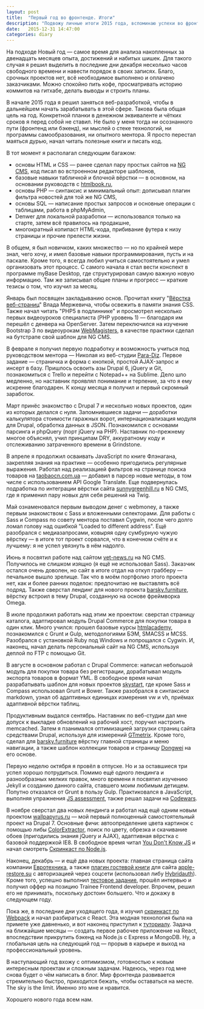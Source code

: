 ```yaml
---
layout: post
title:  "Первый год во фронтенде. Итоги"
description: "Подвожу личные итоги 2015 года, вспоминаю успехи во фронтенд-разработке и строю планы на будущее."
date:   2015-12-31 14:47:00
categories: diary
---
```

На подходе Новый год — самое время для анализа накопленных за двенадцать месяцев опыта, достижений и набитых шишек.
Для такого случая я решил выделить в последние дни декабря несколько часов свободного времени и навести порядок в своих записях.
Благо, срочных проектов нет, всё необходимое выполнено и оплачено заказчиками.
Можно спокойно пить кофе, просматривать историю коммитов на гитхабе, делать выводы и строить планы.

В начале 2015 года я решил заняться веб-разработкой, чтобы в дальнейшем начать зарабатывать в этой сфере.
Такова была общая цель на год. Конкретной планки в денежном эквиваленте и чётких сроков я перед собой не ставил.
Не было у меня тогда ни осознанного пути (фронтенд или бэкенд), ни мыслей о стеке технологий, ни программы самообразования,
ни опытного ментора. Я просто перестал маяться дурью, начал читать полезные книги и писать код.

В тот момент я располагал следующим багажом:

+ основы HTML и CSS — ранее сделал пару простых сайтов на [NG CMS](http://ngcms.ru), код писал во встроенном редакторе шаблонов,
+ базовые навыки табличной и блочной вёрстки — в основном, на основании руководств с [htmlbook.ru](http://htmlbook.ru),
+ основы PHP — синтаксис и минимальный опыт: дописывал плагин фильтра новостей для той же NG CMS,
+ основы SQL — написание простых запросов и основные операции с таблицами, работа в phpMyAdmin,
+ Denwer для локальной разработки — использовался только на старте, затем всё правилось на продакшне,
+ многократный копипаст HTML-кода, прибивание футера к низу страницы и прочие прелести жизни.

В общем, я был новичком, каких множество — но по крайней мере знал, чего хочу, и имел базовые навыки программирования,
пусть и на паскале. Кроме того, я всегда любил учиться самостоятельно и умел организовать этот процесс.
С самого начала я стал вести конспект в программе myBase Desktop, где структурировал самую важную новую информацию.
Там же записывал общие планы и прогресс — краткие тезисы о том, что изучил за месяц.

Январь был посвящен закладыванию основ. Прочитал книгу "[Вёрстка веб-страниц](http://htmlbook.ru/blog/verstka-veb-stranits)" Влада Мержевича,
чтобы освежить в памяти знания CSS. Также начал читать "PHP5 в подлиннике" и просмотрел несколько первых видеоуроков специалиста
(PHP уровень 1) — благодаря им перешёл с денвера на OpenServer. Затем переключился на изучение Bootstrap 3 по видеоурокам
[WebMagisters](https://www.youtube.com/user/WebMagistersRu), в качестве практики сделал на бутстрапе свой шаблон для NG CMS.

В феврале я получил первую подработку и возможность учиться под руководством ментора — Николая из веб-студии [Para-Diz](http://para-diz.com.ua).
Первое задание — страничка и форма с кнопкой, простой AJAX-запрос и инсерт в базу. Пришлось освоить азы Drupal 6, jQuery и Git,
познакомиться с Trello и перейти с Notepad++ на Sublime. Дело шло медленно, но наставник проявлял понимание и терпение,
за что я ему искренне благодарен. К концу месяца я получил и первый скромный заработок.

Март принёс знакомство с Drupal 7 и несколько новых проектов, один из которых делался с нуля.
Запомнившиеся задачи — доработки калькулятора стоимости гаражных ворот, интернационализация модуля для Drupal,
обработка данных в JSON. Познакомился с основами парсинга и phpQuery (порт jQuery на PHP).
Наставник по-прежнему многое объяснял, учил принципам DRY, аккуратному коду и отслеживанию затраченного времени в Grindstone.

В апреле я продолжил осваивать JavaScript по книге Флэнагана, закрепляя знания на практике — особенно пригодились
регулярные выражения. Работал над реализацией фильтров на странице поиска товаров на [taobaocn.com.ua](http://taobaocn.com.ua)
— добавил в парсер новые методы, в том числе с использованием API Google Translate.
Еще подвернулась подработка по интеграции вёрстки сайта [sunnygreenhill.ru](http://sunnygreenhill.ru)
в NG CMS, где я применил пару новых для себя решений на Twig.

Май ознаменовался первым выводом денег с webmoney, а также первым знакомством с Sass и вложенными селекторами.
Для работы с Sass и Compass по совету ментора поставил Cygwin, после чего долго ломал голову над ошибкой "Loaded to different address".
Ещё разобрался с медиазапросами, ковыряя одну сумбурную чужую вёрстку — в итоге тот проект сорвался,
что в конечном счёте и к лучшему: я не успел увязнуть в нём надолго.

Июнь я посвятил работе над сайтом [vet-news.ru](http://vet-news.ru) на NG CMS. Получилось не слишком изящно (я ещё не использовал Sass).
Заказчик остался очень доволен, но сайт в итоге отдал на откуп грабберу — печальное вышло зрелище.
Так что в моём портфолио этого проекта нет, как и более ранних поделок: предпочитаю не выставлять всё подряд.
Также сверстал лендинг для нового проекта [barsky.furniture](http://barsky.furniture), вёрстку
встроил в тему Drupal, созданную на основе фреймворка Omega.

В июле продолжил работать над этим же проектом: сверстал страницу каталога, адаптировал модуль Drupal Commerce для покупки
товара в один клик. Много учился: прошел базовые курсы [htmlacademy](http://htmlacademy.ru), познакомился с Grunt и Gulp,
методологиями БЭМ, SMACSS и MCSS. Разобрался с установкой Ruby под Windows и попрощался с Cygwin.
И, наконец, начал делать персональный сайт на NG CMS, используя деплой по FTP c помощью Git.

В августе в основном работал с Drupal Commerce: написал небольшой модуль для покупки товара без регистрации,
дорабатывал модуль экспорта товаров в формат YML. В свободное время начал разрабатывать шаблон для новых проектов
[skystart](https://github.com/web-padawan/skystart), где кроме Sass и Compass использовал Grunt и Bower.
Также разобрался в синтаксисе markdown, узнал об адаптивных единицах измерения vw и vh, приёмах адаптивной вёрстки таблиц.

Продуктивным выдался сентябрь. Наставник по веб-студии дал мне допуск к выкладке обновлений на рабочий хост,
поручил настроить memcached. Затем я пзанимался оптимизацией загрузки страниц сайта средствами Drupal,
используя для измерений [GTmetrix](https://gtmetrix.com/).
Кроме того, сделал для [barsky.furniture](http://barsky.furniture) вёрстку главной страницы и меню навигации,
а также шаблон коллекции товаров и страницу [Dongwei](http://barsky.furniture/dongwei) на его основе.

Первую неделю октября я провёл в отпуске. Но и за оставшиеся три успел хорошо потрудиться.
Помимо ещё одного лендинга и разнообразных мелких правок, много времени я посвятил изучению Jekyll и созданию данного сайта,
ставшего моим любимым детищем. Попутно отказался от Grunt в пользу Gulp.
Практиковался в JavaScript, выполняя упражнения [JS assessment](https://github.com/rmurphey/js-assessment),
также решал задачи на [Codewars](http://codewars.com/).

В ноябре сверстал два новых лендинга и работал над ещё одним новым проектом [wallpapyrus.ru](http://wallpapyrus.ru)
— мой первый полноценный самостоятельный проект на Drupal 7. Основные фичи: автоопределение цвета картинок
с помощью либы [ColorExtractor](https://github.com/thephpleague/color-extractor), поиск по цвету, обрезка и скачивание обоев
(пригодились знания jQuery и AJAX), адаптивная вёрстка с базовой поддержкой IE8.
В свободное время читал [You Don't Know JS](https://github.com/getify/You-Dont-Know-JS)
и начал смотреть [Скринкаст по Node.js](https://learn.javascript.ru/nodejs-screencast).

Наконец, декабрь — и ещё два новых проекта: главная страница сайта компании [Евротехника](http://evrotehnica.com.ua), а также
[плагин гостевой книги](https://github.com/web-padawan/ng_guestbook) для сайта [apple-restore.su](http://apple-restore.su/guestbook/)
с авторизацией через соцсети (использовал либу [Hybridauth](http://hybridauth.sourceforge.net/)).
Кроме того, успешно выполнил [тестовое задание](https://github.com/web-padawan/EQ_ProductDetailPage), прошёл интервью и получил оффер
на позицию Trainee Frontend developer. Впрочем, решил его не принимать, поскольку достоин большего. Что и докажу в следующем году.

Пока же, в последние дни уходящего года, я изучил [скринкаст по Webpack](https://learn.javascript.ru/webpack-screencast)
и начал разбираться с React. Эта модная технология была на примете уже давненько, и вот наконец
приступил к [туториалу](http://survivejs.com/webpack_react). Задача на ближайшие месяцы — создать первое рабочее приложение на React,
впоследствии прикрутить бэкенд на Node.js с Express и MongoDB.
Ну, а глобальная цель на следующий год — прорыв в карьере и выход на профессиональный уровень.

В наступающий год вхожу с оптимизмом, готовностью к новым интересным проектам и сложным задачам.
Надеюсь, через год мне снова будет о чём написать в блог.
Мир фронтенда развивается стремительно быстро, приходится бежать, чтобы оставаться на месте.
The sky is the limit. Именно это мне и нравится.

Хорошего нового года всем нам.
